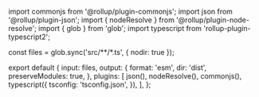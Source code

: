 import commonjs from '@rollup/plugin-commonjs';
import json from '@rollup/plugin-json';
import { nodeResolve } from '@rollup/plugin-node-resolve';
import { glob } from 'glob';
import typescript from 'rollup-plugin-typescript2';

const files = glob.sync('src/**/*.ts', { nodir: true });

export default {
  input: files,
  output: {
    format: 'esm',
    dir: 'dist',
    preserveModules: true,
  },
  plugins: [
    json(),
    nodeResolve(),
    commonjs(),
    typescript({
      tsconfig: 'tsconfig.json',
    }),
  ],
};
